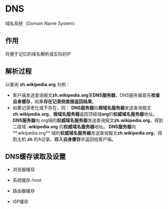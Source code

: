 # DNS

域名系统（Domain Name System）

## 作用

将便于记忆的域名解析成实际的IP

## 解析过程

以查询 **zh.wikipedia.org** 为例：

* 客户端发送查询报文**zh.wikipedia.org**至**DNS服务器**，DNS服务器首先**检查自身缓存**，如果**存在记录则直接返回结果**。
* 如果记录老化或不存在，则：
**DNS服务器**向**根域名服务器**发送查询报文**zh.wikipedia.org**，**根域名服务器**返回顶级域**org**的**权威域名服务器**地址。
**DNS服务器**向.org域的**权威域名服务器**发送查询报文**zh.wikipedia.org**，得到二级域 **.wikipedia.org** 的**权威域名服务器**地址。
**DNS服务器**向**.wikipedia.org** 域的**权威域名服务器**发送查询报文**zh.wikipedia.org**，得到主机 **zh** 的A记录，**存入自身缓存**并返回给客户端。

## DNS缓存读取及设置

* 浏览器缓存

* 系统缓存-host

* 路由器缓存

* ISP缓存
